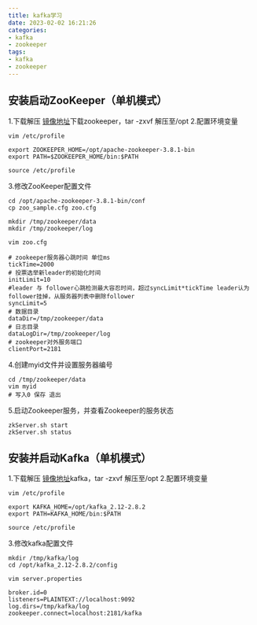 ```yaml
---
title: kafka学习
date: 2023-02-02 16:21:26
categories:
- kafka
- zookeeper
tags:
- kafka
- zookeeper
---
```

## 安装启动ZooKeeper（单机模式）
1.下载解压 
[镜像地址](https://mirrors.tuna.tsinghua.edu.cn/apache/zookeeper/)下载zookeeper，tar -zxvf 解压至/opt
2.配置环境变量
~~~
vim /etc/profile

export ZOOKEEPER_HOME=/opt/apache-zookeeper-3.8.1-bin
export PATH=$ZOOKEEPER_HOME/bin:$PATH

source /etc/profile
~~~
3.修改ZooKeeper配置文件
~~~
cd /opt/apache-zookeeper-3.8.1-bin/conf
cp zoo_sample.cfg zoo.cfg

mkdir /tmp/zookeeper/data
mkdir /tmp/zookeeper/log

vim zoo.cfg

# zookeeper服务器心跳时间 单位ms
tickTime=2000
# 投票选举新leader的初始化时间
initLimit=10
#leader 与 follower心跳检测最大容忍时间，超过syncLimit*tickTime leader认为follower挂掉，从服务器列表中删除follower
syncLimit=5
# 数据目录
dataDir=/tmp/zookeeper/data
# 日志目录
dataLogDir=/tmp/zookeeper/log
# zookeeper对外服务端口
clientPort=2181
~~~
4.创建myid文件并设置服务器编号
~~~
cd /tmp/zookeeper/data
vim myid
# 写入0 保存 退出
~~~
5.启动Zookeeper服务，并查看Zookeeper的服务状态
~~~
zkServer.sh start
zkServer.sh status
~~~

## 安装并启动Kafka（单机模式）
1.下载解压
[镜像地址](https://mirrors.tuna.tsinghua.edu.cn/apache/kafka/)kafka，tar -zxvf 解压至/opt
2.配置环境变量
~~~
vim /etc/profile

export KAFKA_HOME=/opt/kafka_2.12-2.8.2
export PATH=KAFKA_HOME/bin:$PATH

source /etc/profile
~~~
3.修改kafka配置文件
~~~
mkdir /tmp/kafka/log
cd /opt/kafka_2.12-2.8.2/config

vim server.properties

broker.id=0
listeners=PLAINTEXT://localhost:9092
log.dirs=/tmp/kafka/log
zookeeper.connect=localhost:2181/kafka
~~~
